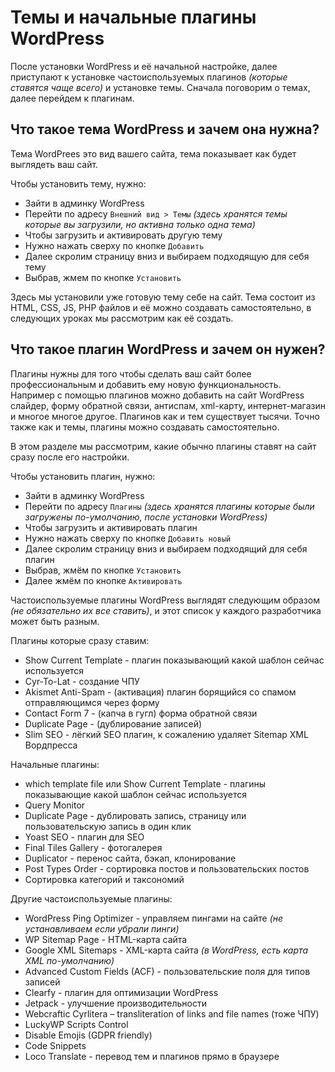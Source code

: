 # Темы и начальные плагины WordPress
После установки WordPress и её начальной настройке, далее приступают к установке частоиспользуемых плагинов *(которые ставятся чаще всего)* и установке темы. Сначала поговорим о темах, далее перейдем к плагинам.

## Что такое тема WordPress и зачем она нужна?
Тема WordPrees это вид вашего сайта, тема показывает как будет выглядеть ваш сайт.

Чтобы установить тему, нужно:
- Зайти в админку WordPress
- Перейти по адресу `Внешний вид > Темы` *(здесь хранятся темы которые вы загрузили, но активна только одна тема)*
- Чтобы загрузить и активировать другую тему
- Нужно нажать сверху по кнопке `Добавить`
- Далее скролим страницу вниз и выбираем подходящую для себя тему
- Выбрав, жмем по кнопке `Установить`

Здесь мы установили уже готовую тему себе на сайт. Тема состоит из HTML, CSS, JS, PHP файлов и её можно создавать самостоятельно, в следующих уроках мы рассмотрим как её создать.

## Что такое плагин WordPress и зачем он нужен?
Плагины нужны для того чтобы сделать ваш сайт более профессиональным и добавить ему новую функциональность. Например с помощью плагинов можно добавить на сайт WordPress слайдер, форму обратной связи, антиспам, xml-карту, интернет-магазин и многое многое другое. Плагинов как и тем существует тысячи. Точно также как и темы, плагины можно создавать самостоятельно.

В этом разделе мы рассмотрим, какие обычно плагины ставят на сайт сразу после его настройки.

Чтобы установить плагин, нужно:
- Зайти в админку WordPress
- Перейти по адресу `Плагины` *(здесь хранятся плагины которые были загружены по-умолчанию, после установки WordPress)*
- Чтобы загрузить и активировать плагин
- Нужно нажать сверху по кнопке `Добавить новый`
- Далее скролим страницу вниз и выбираем подходящий для себя плагин
- Выбрав, жмём по кнопке `Установить`
- Далее жмём по кнопке `Активировать`

Частоиспользуемые плагины WordPress выглядят следующим образом *(не обязательно их все ставить)*, и этот список у каждого разработчика может быть разным.

Плагины которые сразу ставим:
- Show Current Template - плагин показывающий какой шаблон сейчас используется
- Cyr-To-Lat - создание ЧПУ
- Akismet Anti-Spam - (активация) плагин борящийся со спамом отправляющимся через форму
- Contact Form 7 - (капча в гугл) форма обратной связи
- Duplicate Page - (дублирование записей)
- Slim SEO - лёгкий SEO плагин, к сожалению удаляет Sitemap XML Вордпресса

Начальные плагины:
- which template file или Show Current Template - плагины показывающие какой шаблон сейчас используется
- Query Monitor
- Duplicate Page - дублировать запись, страницу или пользовательскую запись в один клик
- Yoast SEO - плагин для SEO
- Final Tiles Gallery - фотогалерея
- Duplicator - перенос сайта, бэкап, клонирование
- Post Types Order - сортировка постов и пользовательских постов
- Сортировка категорий и таксономий

Другие частоиспользуемые плагины:
- WordPress Ping Optimizer - управляем пингами на сайте *(не устанавливаем если убрали пинги)*
- WP Sitemap Page - HTML-карта сайта
- Google XML Sitemaps - XML-карта сайта *(в WordPress, есть карта XML по-умолчанию)*
- Advanced Custom Fields (ACF) - пользовательские поля для типов записей
- Clearfy - плагин для оптимизации WordPress
- Jetpack - улучшение производительности
- Webcraftic Cyrlitera – transliteration of links and file names (тоже ЧПУ)
- LuckyWP Scripts Control
- Disable Emojis (GDPR friendly)
- Code Snippets
- Loco Translate - перевод тем и плагинов прямо в браузере
